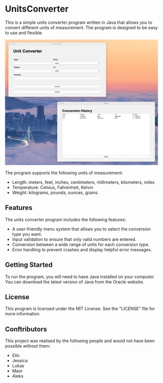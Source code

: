 # UnitsConverter

This is a simple units converter program written in Java that allows you to convert different units of measurement. The program is designed to be easy to use and flexible.

![UI](data/img/ui.png)

The program supports the following units of measurement:

- Length: meters, feet, inches, centimeters, millimeters, kilometers, miles
- Temperature: Celsius, Fahrenheit, Kelvin
- Weight: kilograms, pounds, ounces, grams

## Features

The units converter program includes the following features:

- A user-friendly menu system that allows you to select the conversion type you want.
- Input validation to ensure that only valid numbers are entered.
- Conversion between a wide range of units for each conversion type.
- Error handling to prevent crashes and display helpful error messages.

## Getting Started

To run the program, you will need to have Java installed on your computer. You can download the latest version of Java from the Oracle website.

## License

This program is licensed under the MIT License. See the "LICENSE" file for more information

## Conftributors

This project was realised by the following people and would not have been possible without them:

- Elin
- Jessica
- Lukas
- Maor
- Aleks
